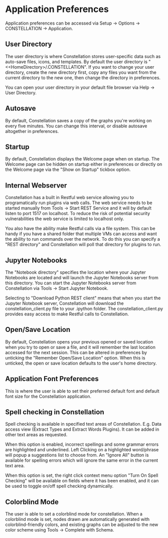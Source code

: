 # Application Preferences

Application preferences can be accessed via Setup -> Options ->
CONSTELLATION -> Application.

## User Directory

The user directory is where Constellation stores user-specific data such
as auto-save files, icons, and templates. By default the user directory
is "&lt;<HomeDirectory&gt;/.CONSTELLATION". If you want to change your user
directory, create the new directory first, copy any files you want from
the current directory to the new one, then change the directory in
preferences.

You can open your user directory in your default file browser via Help
-> User Directory.

## Autosave

By default, Constellation saves a copy of the graphs you're working on
every five minutes. You can change this interval, or disable autosave
altogether in preferences.

## Startup

By default, Constellation displays the Welcome page when on startup. The
Welcome page can be hidden on startup either in preferences or directly
on the Welcome page via the "Show on Startup" tickbox option.

## Internal Webserver

Constellation has a built in Restful web service allowing you to
programatically run plugins via web calls. The web service needs to be
started manually from Tools -> Start REST Service and it will by default
listen to port 1517 on localhost. To reduce the risk of potential
security vulnerabilities the web service is limited to localhost only.

You also have the ability make Restful calls via a file system. This can
be handy if you have a shared folder that multiple VMs can access and
want the ability to run commands over the network. To do this you can
specify a "REST directory" and Constellation will poll that directory
for plugins to run.

## Jupyter Notebooks

The "Notebook directory" specifies the location where your Jupyter
Notebooks are located and will launch the Jupyter Notebooks server from
this directory. You can start the Jupyter Notebooks server from
Constellation via Tools -> Start Jupyter Notebook.

Selecting to "Download Python REST client" means that when you start the
Jupyter Notebook server, Constellation will download the
constellation_client.py file to your .ipython folder. The
constellation_client.py provides easy access to make Restful calls to
Constellation.

## Open/Save Location

By default, Constellation opens your previous opened or saved location
when you try to open or save a file, and it will remember the last
location accessed for the next session. This can be altered in
preferences by unticking the "Remember Open/Save Location" option. When
this is unticked, the open or save location defaults to the user's home
directory.

## Application Font Preferences

This is where the user is able to set their preferred default font and
default font size for the Constellation application.

## Spell checking in Constellation

Spell checking is available in specified text areas of Constellation. 
E.g. Data access view (Extract Types and Extract Words Plugins). 
It can be added in other text areas as requested.

When this option is enabled, incorrect spellings and some grammar errors 
are highlighted and underlined. Left Clicking on a highlighted word/phrase 
will popup a suggestions list to choose from. An "Ignore All" button is 
available for spelling errors which will ignore the same error in the 
current text area.

When this option is set, the right click context menu option "Turn On Spell
Checking" will be available on fields where it has been enabled, and it 
can be used to toggle on/off spell checking dynamically.


## Colorblind Mode

The user is able to set a colorblind mode for constellation. When a 
colorblind mode is set, nodes drawn are automatically generated with
colorblind-friendly colors, and existing graphs can be adjusted to 
the new color scheme using Tools -> Complete with Schema.